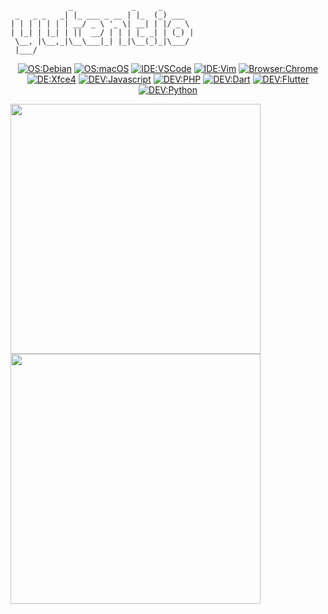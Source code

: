 ```
             _             _     _       
 _   _ _   _| |_ ___ _ __ | |_  (_) ___  
| | | | | | | __/ _ \ '_ \| __| | |/ _ \ 
| |_| | |_| | ||  __/ | | | |_ _| | (_) |
 \__, |\__,_|\__\___|_| |_|\__(_)_|\___/ 
 |___/                                   
```

<div align="center">
  
  [![OS:Debian](https://img.shields.io/badge/OS-Debian-red?style=flat-square)](https://debian.org)
  [![OS:macOS](https://img.shields.io/badge/OS-macOS-black?style=flat-square)](https://www.apple.com/mac)
  [![IDE:VSCode](https://img.shields.io/badge/IDE-VSCode-blue?style=flat-square)](https://code.visualstudio.com)
  [![IDE:Vim](https://img.shields.io/badge/IDE-Vim-darkgreen?style=flat-square)](https://vim.org/)
  [![Browser:Chrome](https://img.shields.io/badge/Browser-Chrome-red?style=flat-square)](https://www.google.com/chrome)
  [![DE:Xfce4](https://img.shields.io/badge/DE-Xfce4-teal?style=flat-square)](https://xfce.org)
  [![DEV:Javascript](https://img.shields.io/badge/DEV-Javascript-red?style=flat-square)](https://developer.mozilla.org/zh-CN/docs/Web/JavaScript)
  [![DEV:PHP](https://img.shields.io/badge/DEV-PHP-slateblue?style=flat-square)](https://www.php.net)
  [![DEV:Dart](https://img.shields.io/badge/DEV-Dart-blue?style=flat-square)](https://dart.dev)
  [![DEV:Flutter](https://img.shields.io/badge/DEV-Flutter-blue?style=flat-square)](https://docs.flutter.dev/get-started/install)
  [![DEV:Python](https://img.shields.io/badge/DEV-Python-royalblue?style=flat-square)](https://www.python.org)
  
</div>

<a href="https://github.com/yutent">
  <img src="https://github-readme-stats.vercel.app/api?username=yutent&theme=vue&show_icons=true&layout=compact&count_private=true&line_height=31&hide_border=true"  width="400" />
</a>
<a href="https://github.com/yutent">
  <img src="https://github-readme-stats.vercel.app/api/top-langs/?username=yutent&layout=compact&theme=vue&hide_border=true" width="400" />
</a>
